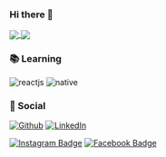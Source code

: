 ### Hi there 👋

<!-- About me -->

<!-- Cards -->
<div>
  <a href="https://github.com/anuraghazra/github-readme-stats">
    <img align="center" src="https://github-readme-stats.vercel.app/api/top-langs/?username=code36u4r60&layout=compact&theme=dracula" />
  </a>
  <a href="https://github.com/anuraghazra/github-readme-stats">
    <img align="center" src="https://github-readme-stats.vercel.app/api?username=code36u4r60&count_private=true&show_icons=true&theme=dracula" />
  </a>
</div>

### :books: Learning 

![reactjs](https://img.shields.io/badge/-React-blue?logo=React&logoColor=white&style=for-the-badge)
![native](https://img.shields.io/badge/-React%20Native-blue?logo=React&logoColor=white&style=for-the-badge)

### :speech_balloon: Social

<a href="https://github.com/code36u4r60" target="_blank">![Github](https://img.shields.io/badge/-Github-000?logo=Github&logoColor=white)</a>
<a href="https://www.linkedin.com/in/eduardoqueiros/" target="_blank">![LinkedIn](https://img.shields.io/badge/-LinkedIn-blue?logo=Linkedin&logoColor=white)</a>

[![Instagram Badge](https://img.shields.io/badge/-Instagram-C13584?labelColor=C13584&logo=instagram&logoColor=white&link=https://www.instagram.com/code36u4r60/)](https://www.instagram.com/code36u4r60/)
[![Facebook Badge](https://img.shields.io/badge/-Facebook-blue?logo=Facebook&logoColor=white&link=https://www.facebook.com/code36u4r60/)](https://www.facebook.com/code36u4r60/)

<!--
**code36u4r60/code36u4r60** is a ✨ _special_ ✨ repository because its `README.md` (this file) appears on your GitHub profile.

Here are some ideas to get you started:

- 🔭 I’m currently working on ...
- 🌱 I’m currently learning ...
- 👯 I’m looking to collaborate on ...
- 🤔 I’m looking for help with ...
- 💬 Ask me about ...
- 📫 How to reach me: ...
- 😄 Pronouns: ...
- ⚡ Fun fact: ...
-->
